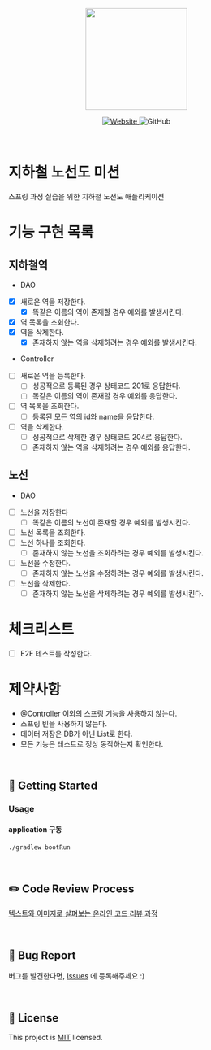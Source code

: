 <p align="center">
    <img width="200px;" src="https://raw.githubusercontent.com/woowacourse/atdd-subway-admin-frontend/master/images/main_logo.png"/>
</p>
<p align="center">
  <a href="https://techcourse.woowahan.com/c/Dr6fhku7" alt="woowacourse subway">
    <img alt="Website" src="https://img.shields.io/website?url=https%3A%2F%2Fedu.nextstep.camp%2Fc%2FR89PYi5H">
  </a>
  <img alt="GitHub" src="https://img.shields.io/github/license/woowacourse/atdd-subway-map">
</p>

<br>

# 지하철 노선도 미션

스프링 과정 실습을 위한 지하철 노선도 애플리케이션

# 기능 구현 목록

## 지하철역

* DAO

- [x] 새로운 역을 저장한다.
    - [x] 똑같은 이름의 역이 존재할 경우 예외를 발생시킨다.
- [x] 역 목록을 조회한다.
- [x] 역을 삭제한다.
    - [x] 존재하지 않는 역을 삭제하려는 경우 예외를 발생시킨다.

* Controller

- [ ] 새로운 역을 등록한다.
  - [ ] 성공적으로 등록된 경우 상태코드 201로 응답한다.
  - [ ] 똑같은 이름의 역이 존재할 경우 예외를 응답한다.
- [ ] 역 목록을 조회한다.
  - [ ] 등록된 모든 역의 id와 name을 응답한다.
- [ ] 역을 삭제한다.
  - [ ] 성공적으로 삭제한 경우 상태코드 204로 응답한다.
  - [ ] 존재하지 않는 역을 삭제하려는 경우 예외를 응답한다.

## 노선

* DAO

-[ ] 노선을 저장한다
    -[ ] 똑같은 이름의 노선이 존재할 경우 예외를 발생시킨다.
-[ ] 노선 목록을 조회한다.
-[ ] 노선 하나를 조회한다.
    -[ ] 존재하지 않는 노선을 조회하려는 경우 예외를 발생시킨다.
-[ ] 노선을 수정한다.
    -[ ] 존재하지 않는 노선을 수정하려는 경우 예외를 발생시킨다.
-[ ] 노선을 삭제한다.
    -[ ] 존재하지 않는 노선을 삭제하려는 경우 예외를 발생시킨다.

# 체크리스트

- [ ] E2E 테스트를 작성한다.

# 제약사항

* @Controller 이외의 스프링 기능을 사용하지 않는다.
* 스프링 빈을 사용하지 않는다.
* 데이터 저장은 DB가 아닌 List로 한다.
* 모든 기능은 테스트로 정상 동작하는지 확인한다.

<br>

## 🚀 Getting Started

### Usage

#### application 구동

```
./gradlew bootRun
```

<br>

## ✏️ Code Review Process

[텍스트와 이미지로 살펴보는 온라인 코드 리뷰 과정](https://github.com/next-step/nextstep-docs/tree/master/codereview)

<br>

## 🐞 Bug Report

버그를 발견한다면, [Issues](https://github.com/woowacourse/atdd-subway-map/issues) 에 등록해주세요 :)

<br>

## 📝 License

This project is [MIT](https://github.com/woowacourse/atdd-subway-map/blob/master/LICENSE) licensed.
